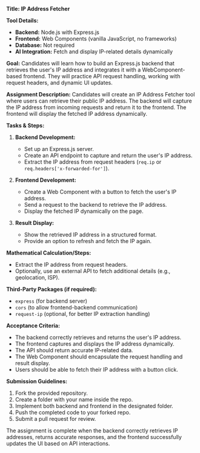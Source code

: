 **Title: IP Address Fetcher**

**Tool Details:**
- **Backend:** Node.js with Express.js
- **Frontend:** Web Components (vanilla JavaScript, no frameworks)
- **Database:** Not required
- **AI Integration:** Fetch and display IP-related details dynamically

**Goal:**
Candidates will learn how to build an Express.js backend that retrieves the user's IP address and integrates it with a WebComponent-based frontend. They will practice API request handling, working with request headers, and dynamic UI updates.

**Assignment Description:**
Candidates will create an IP Address Fetcher tool where users can retrieve their public IP address. The backend will capture the IP address from incoming requests and return it to the frontend. The frontend will display the fetched IP address dynamically.

**Tasks & Steps:**
1. **Backend Development:**
   - Set up an Express.js server.
   - Create an API endpoint to capture and return the user's IP address.
   - Extract the IP address from request headers (`req.ip` or `req.headers['x-forwarded-for']`).

2. **Frontend Development:**
   - Create a Web Component with a button to fetch the user's IP address.
   - Send a request to the backend to retrieve the IP address.
   - Display the fetched IP dynamically on the page.

3. **Result Display:**
   - Show the retrieved IP address in a structured format.
   - Provide an option to refresh and fetch the IP again.

**Mathematical Calculation/Steps:**
- Extract the IP address from request headers.
- Optionally, use an external API to fetch additional details (e.g., geolocation, ISP).

**Third-Party Packages (if required):**
- `express` (for backend server)
- `cors` (to allow frontend-backend communication)
- `request-ip` (optional, for better IP extraction handling)

**Acceptance Criteria:**
- The backend correctly retrieves and returns the user's IP address.
- The frontend captures and displays the IP address dynamically.
- The API should return accurate IP-related data.
- The Web Component should encapsulate the request handling and result display.
- Users should be able to fetch their IP address with a button click.

**Submission Guidelines:**
1. Fork the provided repository.
2. Create a folder with your name inside the repo.
3. Implement both backend and frontend in the designated folder.
4. Push the completed code to your forked repo.
5. Submit a pull request for review.

The assignment is complete when the backend correctly retrieves IP addresses, returns accurate responses, and the frontend successfully updates the UI based on API interactions.

